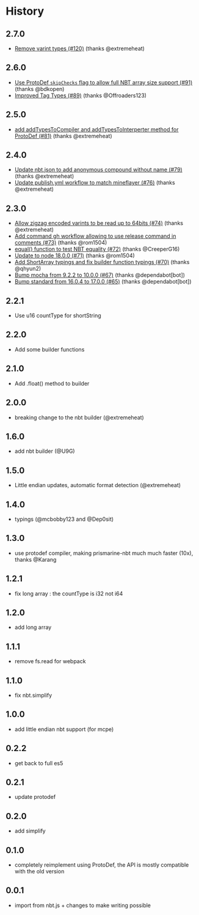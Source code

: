 # History

## 2.7.0
* [Remove varint types (#120)](https://github.com/PrismarineJS/prismarine-nbt/commit/5a7d8c0d3892c58886b8253e38135b539deee6ba) (thanks @extremeheat)

## 2.6.0
* [Use ProtoDef `skipChecks` flag to allow full NBT array size support (#91)](https://github.com/PrismarineJS/prismarine-nbt/commit/f433bc80c7d9ff25abacaa189c6a324fb94a772c) (thanks @bdkopen)
* [Improved Tag Types (#89)](https://github.com/PrismarineJS/prismarine-nbt/commit/70323d8c7f771698a02f3f40aa676bcecc60c5e7) (thanks @Offroaders123)

## 2.5.0
* [add addTypesToCompiler and addTypesToInterperter method for ProtoDef (#81)](https://github.com/PrismarineJS/prismarine-nbt/commit/e2182975f0fe5d91d4f09b75cbc7b355a678c5e3) (thanks @extremeheat)

## 2.4.0
* [Update nbt.json to add anonymous compound without name (#79)](https://github.com/PrismarineJS/prismarine-nbt/commit/7ec1c4428a0b263906d31d41fd7f5692a080c542) (thanks @extremeheat)
* [Update publish.yml workflow to match mineflayer (#76)](https://github.com/PrismarineJS/prismarine-nbt/commit/1c62910515ab78b0599ea0700371c34811f5b0a9) (thanks @extremeheat)

## 2.3.0
* [Allow zigzag encoded varints to be read up to 64bits (#74)](https://github.com/PrismarineJS/prismarine-nbt/commit/7022802e138db82753c69fdfd3423289366621a1) (thanks @extremeheat)
* [Add command gh workflow allowing to use release command in comments (#73)](https://github.com/PrismarineJS/prismarine-nbt/commit/16c78c083797e410ebf5216145c2a406e286be27) (thanks @rom1504)
* [equal() function to test NBT equality (#72)](https://github.com/PrismarineJS/prismarine-nbt/commit/44fb7ee41f7f564121b5587b0551df7a2adb8831) (thanks @CreeperG16)
* [Update to node 18.0.0 (#71)](https://github.com/PrismarineJS/prismarine-nbt/commit/05ffcd5d7e8ff532a61e3a60d71d4441013b3e69) (thanks @rom1504)
* [Add ShortArray typings and fix builder function typings (#70)](https://github.com/PrismarineJS/prismarine-nbt/commit/eae4d9c7dc59f05d8aa408a1370674e7361d60d5) (thanks @qhyun2)
* [Bump mocha from 9.2.2 to 10.0.0 (#67)](https://github.com/PrismarineJS/prismarine-nbt/commit/34bdff2b8ec81e4f4ed7f7326c4c6d2349c7c48a) (thanks @dependabot[bot])
* [Bump standard from 16.0.4 to 17.0.0 (#65)](https://github.com/PrismarineJS/prismarine-nbt/commit/554aae29e031dcce32f11ec8d7d9a56df0fd8bbb) (thanks @dependabot[bot])

## 2.2.1

* Use u16 countType for shortString

## 2.2.0

* Add some builder functions

## 2.1.0

* Add .float() method to builder

## 2.0.0

* breaking change to the nbt builder (@extremeheat)

## 1.6.0

* add nbt builder (@U9G)

## 1.5.0

* Little endian updates, automatic format detection (@extremeheat)

## 1.4.0

* typings (@mcbobby123 and @Dep0sit)

## 1.3.0

* use protodef compiler, making prismarine-nbt much much faster (10x), thanks @Karang

## 1.2.1

* fix long array : the countType is i32 not i64

## 1.2.0

* add long array

## 1.1.1

* remove fs.read for webpack

## 1.1.0

* fix nbt.simplify

## 1.0.0

* add little endian nbt support (for mcpe)

## 0.2.2

* get back to full es5

## 0.2.1

* update protodef

## 0.2.0

* add simplify

## 0.1.0

* completely reimplement using ProtoDef, the API is mostly compatible with the old version

## 0.0.1

* import from nbt.js + changes to make writing possible
